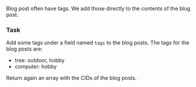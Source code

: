 Blog post often have tags. We add those directly to the contents of the blog post.

### Task

Add some tags under a field named `tags` to the blog posts. The tags for the blog posts are:

 - tree: outdoor, hobby
 - computer: hobby

Return again an array with the CIDs of the blog posts.
